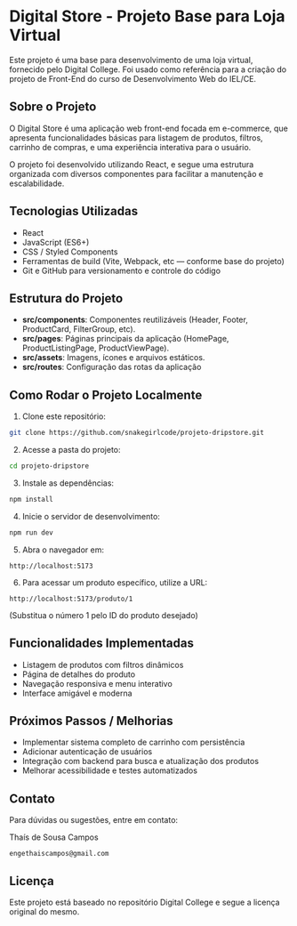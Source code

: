 # Digital Store - Projeto Base para Loja Virtual

Este projeto é uma base para desenvolvimento de uma loja virtual, fornecido pelo Digital College. Foi usado como referência para a criação do projeto de Front-End do curso de Desenvolvimento Web do IEL/CE.

## Sobre o Projeto

O Digital Store é uma aplicação web front-end focada em e-commerce, que apresenta funcionalidades básicas para listagem de produtos, filtros, carrinho de compras, e uma experiência interativa para o usuário.

O projeto foi desenvolvido utilizando React, e segue uma estrutura organizada com diversos componentes para facilitar a manutenção e escalabilidade.

## Tecnologias Utilizadas

- React
- JavaScript (ES6+)
- CSS / Styled Components
- Ferramentas de build (Vite, Webpack, etc — conforme base do projeto)
- Git e GitHub para versionamento e controle do código

## Estrutura do Projeto

- **src/components**: Componentes reutilizáveis (Header, Footer, ProductCard, FilterGroup, etc).
- **src/pages**: Páginas principais da aplicação (HomePage, ProductListingPage, ProductViewPage).
- **src/assets**: Imagens, ícones e arquivos estáticos.
- **src/routes**: Configuração das rotas da aplicação

## Como Rodar o Projeto Localmente

1. Clone este repositório:

```bash
git clone https://github.com/snakegirlcode/projeto-dripstore.git
```

2. Acesse a pasta do projeto:

```bash
cd projeto-dripstore
```

3. Instale as dependências:

```bash
npm install
```

4. Inicie o servidor de desenvolvimento:

```bash
npm run dev
```

5. Abra o navegador em:

```
http://localhost:5173
```

6. Para acessar um produto específico, utilize a URL:

```
http://localhost:5173/produto/1
```

(Substitua o número 1 pelo ID do produto desejado)

## Funcionalidades Implementadas

- Listagem de produtos com filtros dinâmicos
- Página de detalhes do produto
- Navegação responsiva e menu interativo
- Interface amigável e moderna

## Próximos Passos / Melhorias

- Implementar sistema completo de carrinho com persistência
- Adicionar autenticação de usuários
- Integração com backend para busca e atualização dos produtos
- Melhorar acessibilidade e testes automatizados

## Contato

Para dúvidas ou sugestões, entre em contato:

Thaís de Sousa Campos
```
engethaiscampos@gmail.com
```

## Licença

Este projeto está baseado no repositório Digital College e segue a licença original do mesmo.

